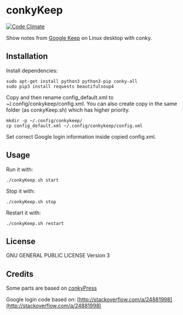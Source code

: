 conkyKeep
=========
[![Code Climate](https://codeclimate.com/github/kunesj/conkyKeep/badges/gpa.svg)](https://codeclimate.com/github/kunesj/conkyKeep)

Show notes from [Google Keep](https://keep.google.com/) on Linux desktop with conky.


Installation
------------

Install dependencies: 

    sudo apt-get install python3 python3-pip conky-all
    sudo pip3 install requests beautifulsoup4

Copy and then rename config_default.xml to ~/.config/conkykeep/config.xml. You can also create copy in the same folder (as conkyKeep.sh) which has higher priority.

    mkdir -p ~/.config/conkykeep/
    cp config_default.xml ~/.config/conkykeep/config.xml
    
Set correct Google login information inside copied config.xml.


Usage
-----

Run it with:

    ./conkyKeep.sh start

Stop it with:

    ./conkyKeep.sh stop
    
Restart it with:

    ./conkyKeep.sh restart


License
-------
GNU GENERAL PUBLIC LICENSE Version 3


Credits
-------
Some parts are based on [conkyPress](https://github.com/linuxm0nk3ys/conkyPress)

Google login code based on: [http://stackoverflow.com/a/24881998](http://stackoverflow.com/a/24881998)
